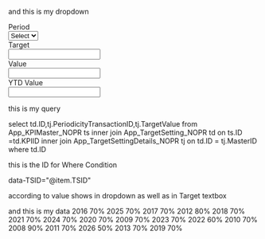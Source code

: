 and this is my dropdown  
<div class="row g-3">
 <div class="col-md-1">
   <label for="Period" class="control-label">Period</label>
 </div>
 <div class="col-md-7">
   <select class="form-control form-control-sm custom-select" id="Period">
     <option value="">Select</option>
   </select>
 </div>

 <div class="col-md-3">
   <label for="Target" class="control-label">Target</label>
 </div>
 <div class="col-md-1">
   <input type="text" class="form-control form-control-sm" id="Target" autocomplete="off">
 </div>

 <div class="col-md-3 offset-md-8">
   <label for="Value" class="control-label">Value</label>
 </div>
 <div class="col-md-1">
   <input type="text" class="form-control form-control-sm" id="Value" autocomplete="off">
 </div>

 <div class="col-md-3 offset-md-8">
   <label for="YTDValue" class="control-label">YTD Value</label>
 </div>
 <div class="col-md-1">
   <input type="text" class="form-control form-control-sm" id="YTDValue" autocomplete="off">
 </div>
</div>

this is  my query 

 select td.ID,tj.PeriodicityTransactionID,tj.TargetValue from App_KPIMaster_NOPR ts 
 inner join App_TargetSetting_NOPR td
 on ts.ID =td.KPIID
 inner join App_TargetSettingDetails_NOPR tj
 on td.ID = tj.MasterID where td.ID

this is the ID for Where Condition 

data-TSID="@item.TSID"


according to value shows in dropdown as well as in Target textbox 

and this is my data
2016	70%
2025	70%
2017	70%
2012	80%
2018	70%
2021	70%
2024	70%
2020	70%
2009	70%
2023	70%
2022	60%
2010	70%
2008	90%
2011	70%
2026	50%
2013	70%
2019	70%
